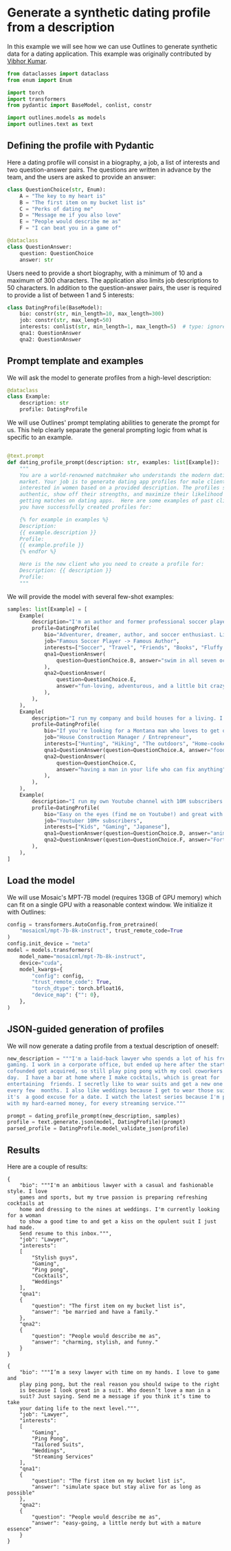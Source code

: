 # Generate a synthetic dating profile from a description

In this example we will see how we can use Outlines to generate synthetic data for a dating application. This example was originally contributed by [Vibhor Kumar](https://github.com/veezbo).

```python
from dataclasses import dataclass
from enum import Enum

import torch
import transformers
from pydantic import BaseModel, conlist, constr

import outlines.models as models
import outlines.text as text
```

## Defining the profile with Pydantic

Here a dating profile will consist in a biography, a job, a list of interests and two question-answer pairs. The questions are written in advance by the team, and the users are asked to provide an answer:

```python
class QuestionChoice(str, Enum):
    A = "The key to my heart is"
    B = "The first item on my bucket list is"
    C = "Perks of dating me"
    D = "Message me if you also love"
    E = "People would describe me as"
    F = "I can beat you in a game of"

@dataclass
class QuestionAnswer:
    question: QuestionChoice
    answer: str
```

Users need to provide a short biography, with a minimum of 10 and a maximum of 300 characters. The application also limits job descriptions to 50 characters. In addition to the question-answer pairs, the user is required to provide a list of between 1 and 5 interests:

```python
class DatingProfile(BaseModel):
    bio: constr(str, min_length=10, max_length=300)
    job: constr(str, max_lengt=50)
    interests: conlist(str, min_length=1, max_length=5)  # type: ignore
    qna1: QuestionAnswer
    qna2: QuestionAnswer
```

## Prompt template and examples

We will ask the model to generate profiles from a high-level description:

```python
@dataclass
class Example:
    description: str
    profile: DatingProfile
```

We will use Outlines' prompt templating abilities to generate the prompt for us. This help clearly separate the general prompting logic from what is specific to an example.

```python

@text.prompt
def dating_profile_prompt(description: str, examples: list[Example]):
    """
    You are a world-renowned matchmaker who understands the modern dating
    market. Your job is to generate dating app profiles for male clients
    interested in women based on a provided description. The profiles should be
    authentic, show off their strengths, and maximize their likelihood of
    getting matches on dating apps.  Here are some examples of past clients that
    you have successfully created profiles for:

    {% for example in examples %}
    Description:
    {{ example.description }}
    Profile:
    {{ example.profile }}
    {% endfor %}

    Here is the new client who you need to create a profile for:
    Description: {{ description }}
    Profile:
    """
```

We will provide the model with several few-shot examples:

```python
samples: list[Example] = [
    Example(
        description="I'm an author and former professional soccer player living in Seattle who publishes popular fiction books. A typical day for me starts by hanging out with my cat, drinking a coffee, and reading as much as I can in a few hours. Then, I'll prepare a quick smoothie before starting to write for a few hours, take a break with soccer or running a few miles, and finally meet friends for dinner at a new, hip restaurant in the evening. Sometimes we go axe-throwing afterwards, or play poker, or watch a comedy show, or visit a dive bar. On my vacations, I travel extensively to countries South America, Europe, and Asia, with the goal of visiting them all!",
        profile=DatingProfile(
            bio="Adventurer, dreamer, author, and soccer enthusiast. Life’s too short to waste time so I make the most of each day by exploring new places and playing with my friends on the pitch. What’s your favorite way to get out and have fun?",
            job="Famous Soccer Player -> Famous Author",
            interests=["Soccer", "Travel", "Friends", "Books", "Fluffy Animals"],
            qna1=QuestionAnswer(
                question=QuestionChoice.B, answer="swim in all seven oceans!"
            ),
            qna2=QuestionAnswer(
                question=QuestionChoice.E,
                answer="fun-loving, adventurous, and a little bit crazy",
            ),
        ),
    ),
    Example(
        description="I run my company and build houses for a living. I'm a big fan of the outdoors and love to go hiking, camping, and fishing. I don't like video games, but do like to watch movies. My love language is home-cooked food, and I'm looking for someone who isn't afraid to get their hands dirty.",
        profile=DatingProfile(
            bio="If you're looking for a Montana man who loves to get outdoors and hunt, and who's in-tune with his masculinity then I'm your guy!",
            job="House Construction Manager / Entrepreneur",
            interests=["Hunting", "Hiking", "The outdoors", "Home-cooked food"],
            qna1=QuestionAnswer(question=QuestionChoice.A, answer="food made at home"),
            qna2=QuestionAnswer(
                question=QuestionChoice.C,
                answer="having a man in your life who can fix anything",
            ),
        ),
    ),
    Example(
        description="I run my own Youtube channel with 10M subscribers. I love working with kids, and my audience skews pretty young too. In my free time, I play Fortnite and Roblox. I'm looking for someone who is also a gamer and likes to have fun. I'm learning Japanese in my free time as well as how to cook.",
        profile=DatingProfile(
            bio="Easy on the eyes (find me on Youtube!) and great with kids. What more do you need?",
            job="Youtuber 10M+ subscribers",
            interests=["Kids", "Gaming", "Japanese"],
            qna1=QuestionAnswer(question=QuestionChoice.D, answer="anime and gaming!"),
            qna2=QuestionAnswer(question=QuestionChoice.F, answer="Fortnite, gg ez"),
        ),
    ),
]
```

## Load the model

We will use Mosaic's MPT-7B model (requires 13GB of GPU memory) which can fit on a single GPU with a reasonable context window. We initialize it with Outlines:

```python
config = transformers.AutoConfig.from_pretrained(
    "mosaicml/mpt-7b-8k-instruct", trust_remote_code=True
)
config.init_device = "meta"
model = models.transformers(
    model_name="mosaicml/mpt-7b-8k-instruct",
    device="cuda",
    model_kwargs={
        "config": config,
        "trust_remote_code": True,
        "torch_dtype": torch.bfloat16,
        "device_map": {"": 0},
    },
)
```

## JSON-guided generation of profiles

We will now generate a dating profile from a textual description of oneself:

``` python
new_description = """I'm a laid-back lawyer who spends a lot of his free-time
gaming. I work in a corporate office, but ended up here after the start-up  I
cofounded got acquired, so still play ping pong with my cool coworkers every
day.  I have a bar at home where I make cocktails, which is great for
entertaining  friends. I secretly like to wear suits and get a new one tailored
every few  months. I also like weddings because I get to wear those suits, and
it's  a good excuse for a date. I watch the latest series because I'm paying,
with my hard-earned money, for every streaming service."""

prompt = dating_profile_prompt(new_description, samples)
profile = text.generate.json(model, DatingProfile)(prompt)
parsed_profile = DatingProfile.model_validate_json(profile)
```

## Results

Here are a couple of results:

```
{
    "bio": """I'm an ambitious lawyer with a casual and fashionable style. I love
    games and sports, but my true passion is preparing refreshing cocktails at
    home and dressing to the nines at weddings. I'm currently looking for a woman
    to show a good time to and get a kiss on the opulent suit I just had made.
    Send resume to this inbox.""",
    "job": "Lawyer",
    "interests":
    [
        "Stylish guys",
        "Gaming",
        "Ping pong",
        "Cocktails",
        "Weddings"
    ],
    "qna1":
    {
        "question": "The first item on my bucket list is",
        "answer": "be married and have a family."
    },
    "qna2":
    {
        "question": "People would describe me as",
        "answer": "charming, stylish, and funny."
    }
}
```

```
{
    "bio": """I’m a sexy lawyer with time on my hands. I love to game and
    play ping pong, but the real reason you should swipe to the right
    is because I look great in a suit. Who doesn’t love a man in a
    suit? Just saying. Send me a message if you think it’s time to take
    your dating life to the next level.""",
    "job": "Lawyer",
    "interests":
    [
        "Gaming",
        "Ping Pong",
        "Tailored Suits",
        "Weddings",
        "Streaming Services"
    ],
    "qna1":
    {
        "question": "The first item on my bucket list is",
        "answer": "simulate space but stay alive for as long as possible"
    },
    "qna2":
    {
        "question": "People would describe me as",
        "answer": "easy-going, a little nerdy but with a mature essence"
    }
}
```

